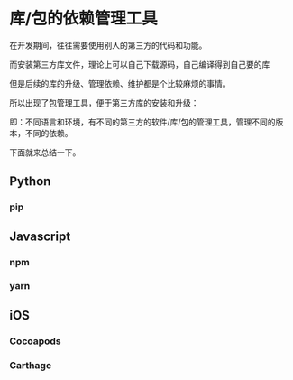 # 库/包的依赖管理工具

在开发期间，往往需要使用别人的第三方的代码和功能。

而安装第三方库文件，理论上可以自己下载源码，自己编译得到自己要的库

但是后续的库的升级、管理依赖、维护都是个比较麻烦的事情。

所以出现了包管理工具，便于第三方库的安装和升级：

即：不同语言和环境，有不同的第三方的软件/库/包的管理工具，管理不同的版本，不同的依赖。

下面就来总结一下。

## Python

### pip

## Javascript

### npm

### yarn

## iOS

### Cocoapods

### Carthage

